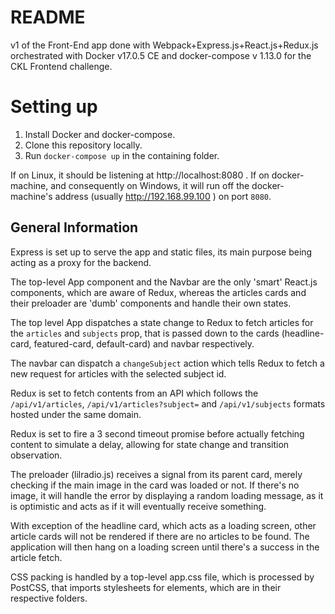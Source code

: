 # README #

v1 of the Front-End app done with Webpack+Express.js+React.js+Redux.js orchestrated with Docker v17.0.5 CE and docker-compose v 1.13.0
for the CKL Frontend challenge.

# Setting up

1. Install Docker and docker-compose.
2. Clone this repository locally.
3. Run `docker-compose up` in the containing folder.

If on Linux, it should be listening at http://localhost:8080 .
If on docker-machine, and consequently on Windows, it will run off the docker-machine's address (usually http://192.168.99.100 ) on port `8080`.

## General Information 

Express is set up to serve the app and static files, its main purpose being acting as a proxy for the backend.

The top-level App component and the Navbar are the only 'smart' React.js components, which are aware of Redux, whereas the articles cards and their preloader are 'dumb' components and handle their own states.

The top level App dispatches a state change to Redux to fetch articles for the `articles` and `subjects` prop, that is passed down to the cards (headline-card, featured-card, default-card) and navbar respectively. 

The navbar can dispatch a `changeSubject` action which tells Redux to fetch a new request for articles with the selected subject id.

Redux is set to fetch contents from an API which follows the `/api/v1/articles`, `/api/v1/articles?subject=` and `/api/v1/subjects` formats hosted under the same domain.

Redux is set to fire a 3 second timeout promise before actually fetching content to simulate a delay, allowing for state change and transition observation.

The preloader (lilradio.js) receives a signal from its parent card, merely checking if the main image in the card was loaded or not. If there's no image, it will handle the error by displaying a random loading message, as it is optimistic and acts as if it will eventually receive something.

With exception of the headline card, which acts as a loading screen, other article cards will not be rendered if there are no articles to be found. The application will then hang on a loading screen until there's a success in the article fetch.

CSS packing is handled by a top-level app.css file, which is processed by PostCSS, that imports stylesheets for elements, which are in their respective folders.






